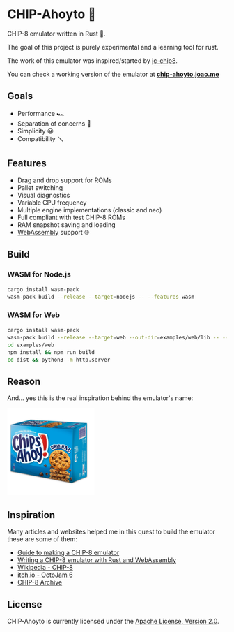 # CHIP-Ahoyto 🍪

CHIP-8 emulator written in Rust 🦀.

The goal of this project is purely experimental and a learning tool for rust.

The work of this emulator was inspired/started by [jc-chip8](https://github.com/joao-conde/jc-chip8).

You can check a working version of the emulator at **[chip-ahoyto.joao.me](https://chip-ahoyto.joao.me)**

## Goals

* Performance 🏎
* Separation of concerns 🖖
* Simplicity 😀
* Compatibility 🪛

## Features

* Drag and drop support for ROMs
* Pallet switching
* Visual diagnostics
* Variable CPU frequency
* Multiple engine implementations (classic and neo)
* Full compliant with test CHIP-8 ROMs
* RAM snapshot saving and loading
* [WebAssembly](https://webassembly.org) support 🌐

## Build

### WASM for Node.js

```bash
cargo install wasm-pack
wasm-pack build --release --target=nodejs -- --features wasm
```

### WASM for Web

```bash
cargo install wasm-pack
wasm-pack build --release --target=web --out-dir=examples/web/lib -- --features wasm
cd examples/web
npm install && npm run build
cd dist && python3 -m http.server
```

## Reason

And... yes this is the real inspiration behind the emulator's name:

<img src="res/chips-ahoy.jpeg" alt="Chips Ahoy" width="200" />

## Inspiration

Many articles and websites helped me in this quest to build the emulator these are some of them:

* [Guide to making a CHIP-8 emulator](https://tobiasvl.github.io/blog/write-a-chip-8-emulator)
* [Writing a CHIP-8 emulator with Rust and WebAssembly](https://blog.scottlogic.com/2017/12/13/chip8-emulator-webassembly-rust.html)
* [Wikipedia - CHIP-8](https://en.wikipedia.org/wiki/CHIP-8)
* [itch.io - OctoJam 6](https://itch.io/jam/octojam-6)
* [CHIP-8 Archive](https://johnearnest.github.io/chip8Archive)

## License

CHIP-Ahoyto is currently licensed under the [Apache License, Version 2.0](http://www.apache.org/licenses/).
